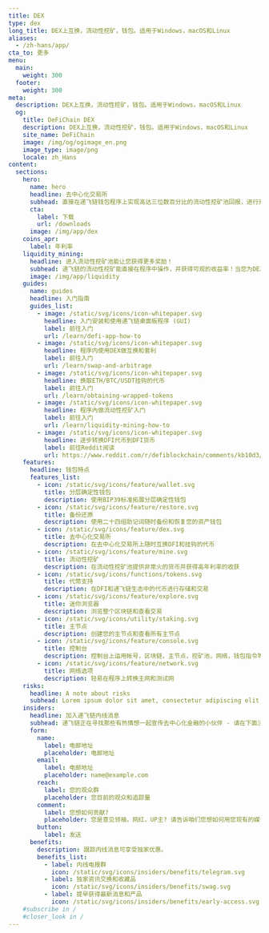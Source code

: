 ```yaml
---
title: DEX
type: dex
long_title: DEX上互换，流动性挖矿，钱包。适用于Windows，macOS和Linux
aliases:
  - /zh-hans/app/
cta_to: 更多
menu:
  main:
    weight: 300
  footer:
    weight: 300
meta:
  description: DEX上互换，流动性挖矿，钱包。适用于Windows，macOS和Linux
  og:
    title: DeFiChain DEX
    description: DEX上互换，流动性挖矿，钱包。适用于Windows，macOS和Linux
    site_name: DeFiChain
    image: /img/og/ogimage_en.png
    image_type: image/png
    locale: zh_Hans
content:
  sections:
    hero:
      name: hero
      headline: 去中心化交易所
      subhead: 直接在递飞链钱包程序上实现高达三位数百分比的流动性挖矿池回报，进行开放式兑换或套利等。程序适用于Windows，macOS和Linux。
      cta:
        label: 下载
        url: /downloads
      image: /img/app/dex
    coins_apr:
      label: 年利率
    liquidity_mining:
      headline: 进入流动性挖矿池能让您获得更多奖励！
      subhead: 递飞链的流动性挖矿能直接在程序中操作，并获得可观的收益率！当您为DEX提共BTC，ETH，USDT等地加密资产就能获得兑换费用佣金和高额的区块奖励。您可以随时退出流动性池。
      image: /img/app/liquidity
    guides:
      name: guides
      headline: 入门指南
      guides_list:
        - image: /static/svg/icons/icon-whitepaper.svg
          headline: 入门安装和使用递飞链桌面板程序 (GUI)
          label: 前往入门
          url: /learn/defi-app-how-to
        - image: /static/svg/icons/icon-whitepaper.svg
          headline: 程序内使用DEX做互换和套利
          label: 前往入门
          url: /learn/swap-and-arbitrage
        - image: /static/svg/icons/icon-whitepaper.svg
          headline: 换取ETH/BTC/USDT挂钩的代币
          label: 前往入门
          url: /learn/obtaining-wrapped-tokens
        - image: /static/svg/icons/icon-whitepaper.svg
          headline: 程序內做流动性挖矿入门
          label: 前往入门
          url: /learn/liquidity-mining-how-to
        - image: /static/svg/icons/icon-whitepaper.svg
          headline: 逐步转换DFI代币到DFI货币
          label: 前往Reddit阅读
          url: https://www.reddit.com/r/defiblockchain/comments/kb10d3/stepbystep_changing_dfitoken_to_dficoin/
    features:
      headline: 钱包特点
      features_list:
        - icon: /static/svg/icons/feature/wallet.svg
          title: 分层确定性钱包
          description: 使用BIP39标准拓展分层确定性钱包
        - icon: /static/svg/icons/feature/restore.svg
          title: 备份还原
          description: 使用二十四组助记词随时备份和恢复您的资产钱包
        - icon: /static/svg/icons/feature/dex.svg
          title: 去中心化交易所
          description: 在去中心化交易所上随时互换DFI和挂钩的代币
        - icon: /static/svg/icons/feature/mine.svg
          title: 流动性挖矿
          description: 在流动性挖矿池提供非常火的货币并获得高年利率的收获
        - icon: /static/svg/icons/functions/tokens.svg
          title: 代幣支持
          description: 在DFI和递飞链生态中的代币进行存储和交易
        - icon: /static/svg/icons/feature/explore.svg
          title: 迷你浏览器
          description: 浏览整个区块链和查看交易
        - icon: /static/svg/icons/utility/staking.svg
          title: 主节点
          description: 创建您的主节点和查看所有主节点
        - icon: /static/svg/icons/feature/console.svg
          title: 控制台
          description: 控制台上运用帐号，区块链，主节点，挖矿池，网络，钱包指令等功能
        - icon: /static/svg/icons/feature/network.svg
          title: 网络选项
          description: 轻易在程序上转换主网和测试网
    risks:
      headline: A note about risks
      subhead: Lorem ipsum dolor sit amet, consectetur adipiscing elit, sed do eiusmod tempor incididunt ut labore et dolore magna aliqua. Ut enim ad minim veniam, quis nostrud exercitation ullamco laboris nisi ut aliquip ex ea commodo consequat.
    insiders:
      headline: 加入递飞链内线消息
      subhead: 递飞链正在寻找那些有热情想一起宣传去中心化金融的小伙伴 - 请在下面注册。
      form:
        name:
          label: 电邮地址
          placeholder: 电邮地址
        email:
          label: 电邮地址
          placeholder: name@example.com
        reach:
          label: 您的观众群
          placeholder: 您目前的观众和追踪量
        comment:
          label: 您想如何贡献?
          placeholder: 您是意见领袖，网红，UP主? 请告诉咱们您想如何用您现有的媒体平台推广递飞链?
        button:
          label: 发送
      benefits:
        description: 跟踪内线消息可享受独家优惠。
        benefits_list:
          - label: 内线电报群
            icon: /static/svg/icons/insiders/benefits/telegram.svg
          - label: 独家资讯交换和收藏品
            icon: /static/svg/icons/insiders/benefits/swag.svg
          - label: 提早获得最新消息和产品
            icon: /static/svg/icons/insiders/benefits/early-access.svg
    #subscribe in /
    #closer_look in /
---
```

